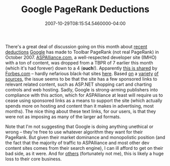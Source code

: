 ﻿---
title: Google PageRank Deductions
date: "2007-10-29T08:15:54.5460000-04:00"
description: There's a great deal of discussion going on this month about
featuredImage: img/google-pagerank-deductions-featured.png
---

There's a great deal of discussion going on this month about [recent deductions](http://andybeard.eu/2007/10/pagerank-update.html) [Google](http://google.com/) has made to Toolbar PageRank (not real PageRank) in October 2007. [ASPAlliance.com](http://aspalliance.com/), a well-respected developer site (IMHO) with a ton of content, was dropped from a TBPR of 7 earlier this month (which it's had forever) down to a 4 (**ouch**!). Apparently [this is shared](http://andybeard.eu/2007/10/pagerank-update-2.html) by [Forbes.com](http://forbes.com/) – hardly nefarious black-hat sites [here](http://www.forbes.com/technology/2007/10/24/google-web-traffic-tech-cx_ag_1024google2.html). Based [on](http://groups.google.com/group/Google_Webmaster_Help-Indexing/browse_thread/thread/15452067b6af700d) a [variety](http://www.someuseless.info/419/sites-selling-text-links-see-pagerank-drop) [of](http://labnol.blogspot.com/2006/12/stop-writing-reviews-for-money-or-face.html) [sources](http://labnol.blogspot.com/2007/10/google-reducing-pagerank-of-websites.html), the issue seems to be that the site has a few sponsored links to relevant related content, such as ASP.NET shopping cart and charting controls and web hosting. Sadly, Google is strong-arming publishers into compliance with this action, which for ASPAlliance at least will require us to cease using sponsored links as a means to support the site (which actually spends more on hosting and content than it makes in advertising, most months). The nice thing about these text links, for our users, is that they were not as imposing as many of the larger ad formats.

Note that I'm not suggesting that Google is doing anything unethical or wrong – they're free to use whatever algorithm they want for their PageRank. But given their market dominance and monopolistic position (and the fact that the majority of traffic to ASPAlliance and most other dev content sites comes from their search engine), I can ill afford to get on their bad side, as it were. And for [others](http://www.text-link-ads.com/) (fortunately not me), this is likely a huge loss to their core business.

